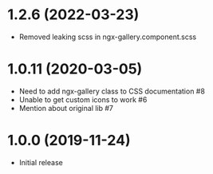 <a name="1.2.6"></a>
# 1.2.6 (2022-03-23)

* Removed leaking scss in ngx-gallery.component.scss

<a name="1.0.11"></a>
# 1.0.11 (2020-03-05)

* Need to add ngx-gallery class to CSS documentation #8
* Unable to get custom icons to work #6
* Mention about original lib #7

<a name="1.0.0"></a>
# 1.0.0 (2019-11-24)

* Initial release
